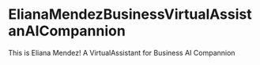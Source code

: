 # ElianaMendezBusinessVirtualAssistanAICompannion
This is Eliana Mendez! A  VirtualAssistant for Business AI Compannion
